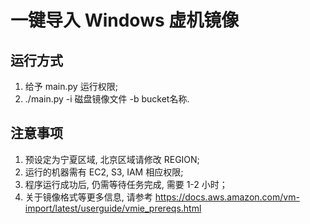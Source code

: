# 一键导入 Windows 虚机镜像
## 运行方式
1. 给予 main.py 运行权限;
2. ./main.py -i 磁盘镜像文件 -b bucket名称.

## 注意事项
1. 预设定为宁夏区域, 北京区域请修改 REGION;
2. 运行的机器需有 EC2, S3, IAM 相应权限;
3. 程序运行成功后, 仍需等待任务完成, 需要 1-2 小时；
4. 关于镜像格式等更多信息, 请参考 https://docs.aws.amazon.com/vm-import/latest/userguide/vmie_prereqs.html
